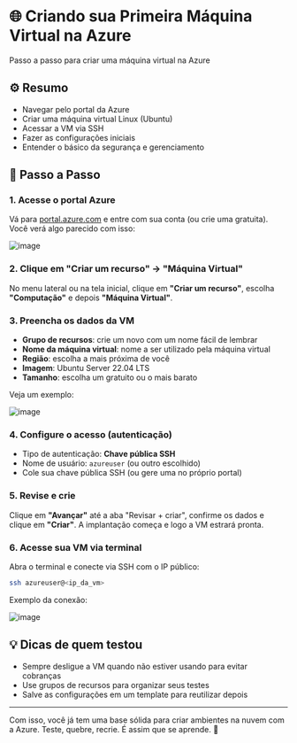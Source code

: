 # 🌐 Criando sua Primeira Máquina Virtual na Azure

Passo a passo para criar uma máquina virtual na Azure

## ⚙️ Resumo

- Navegar pelo portal da Azure
- Criar uma máquina virtual Linux (Ubuntu)
- Acessar a VM via SSH
- Fazer as configurações iniciais
- Entender o básico da segurança e gerenciamento

## 📌 Passo a Passo

### 1. Acesse o portal Azure

Vá para [portal.azure.com](https://portal.azure.com) e entre com sua conta (ou crie uma gratuita). Você verá algo parecido com isso:

![image](https://github.com/user-attachments/assets/7cadce90-6775-4b23-9862-a2076bb62d8c)


### 2. Clique em "Criar um recurso" → "Máquina Virtual"

No menu lateral ou na tela inicial, clique em **"Criar um recurso"**, escolha **"Computação"** e depois **"Máquina Virtual"**.

### 3. Preencha os dados da VM

- **Grupo de recursos**: crie um novo com um nome fácil de lembrar
- **Nome da máquina virtual**: nome a ser utilizado pela máquina virtual
- **Região**: escolha a mais próxima de você
- **Imagem**: Ubuntu Server 22.04 LTS
- **Tamanho**: escolha um gratuito ou o mais barato

Veja um exemplo:

![image](https://github.com/user-attachments/assets/dc8ee616-43ae-45ad-af29-fa25c1595349)

### 4. Configure o acesso (autenticação)

- Tipo de autenticação: **Chave pública SSH**
- Nome de usuário: `azureuser` (ou outro escolhido)
- Cole sua chave pública SSH (ou gere uma no próprio portal)

### 5. Revise e crie

Clique em **"Avançar"** até a aba "Revisar + criar", confirme os dados e clique em **"Criar"**. A implantação começa e logo a VM estrará pronta.

### 6. Acesse sua VM via terminal

Abra o terminal e conecte via SSH com o IP público:

```bash
ssh azureuser@<ip_da_vm>
```

Exemplo da conexão:

![image](https://github.com/user-attachments/assets/736f8ef6-5ebb-489f-860b-f8c4066b3315)

## 💡 Dicas de quem testou

- Sempre desligue a VM quando não estiver usando para evitar cobranças
- Use grupos de recursos para organizar seus testes
- Salve as configurações em um template para reutilizar depois

---

Com isso, você já tem uma base sólida para criar ambientes na nuvem com a Azure. Teste, quebre, recrie. É assim que se aprende. 🚀
